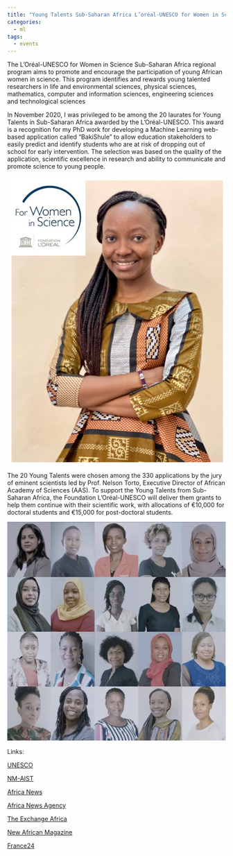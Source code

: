 ```yaml
---
title: "Young Talents Sub-Saharan Africa L’oréal-UNESCO for Women in Science"
categories:
  - ml
tags:
  - events
---
```

The L’Oréal-UNESCO for Women in Science Sub-Saharan Africa regional program aims to promote and encourage the participation of young African women in science. This program identifies and rewards young talented researchers in life and environmental sciences, physical sciences, mathematics, computer and information sciences, engineering sciences and technological sciences

In November 2020, I was privileged to be among the 20 laurates for Young Talents in Sub-Saharan Africa awarded by the L’Oréal-UNESCO. This award is a recognition for my PhD work for developing a Machine Learning web-based application called “BakiShule” to allow education stakeholders to easily predict and identify students who are at risk of dropping out of school for early intervention. The selection was based on the quality of the application, scientific excellence in research and ability to communicate and promote science to young people. 

<img src="/assets/images/unesco1.png" class="align-center" alt="">  

The 20 Young Talents were chosen among the 330 applications by the jury of eminent scientists led by Prof. Nelson Torto, Executive Director of African Academy of Sciences (AAS). To support the Young Talents from Sub-Saharan Africa, the Foundation L’Oréal-UNESCO will deliver them grants to help them continue with their scientific work, with allocations of €10,000 for doctoral students and €15,000 for post-doctoral students.

<img src="/assets/images/unesco2.jpeg" class="align-center" alt=""> 

Links:

[UNESCO](https://en.unesco.org/news/unesco-and-foundation-loreal-recognize-20-young-women-scientists-sub-saharan-africa)

[NM-AIST](https://www.nm-aist.ac.tz/index.php/blog/358-neema)

[Africa News](https://www.africanews.com/2020/11/26/empowering-african-women-in-science-business-africa/)

[Africa News Agency](https://www.africanewsagency.fr/portraits-20-femmes-qui-incarnent-la-science-africaine-de-demain/)

[The Exchange Africa](https://theexchange.africa/countries/tanzania/meet-tanzanias-youngest-phd-holder-winner-of-youngest-women-scientist-awards/?amp=1)

[New African Magazine](https://newafricanmagazine.com/25116/)

[France24](https://www.france24.com/fr/vidéo/20211208-tanzanie-une-application-pour-prévenir-le-décrochage-scolaire)

